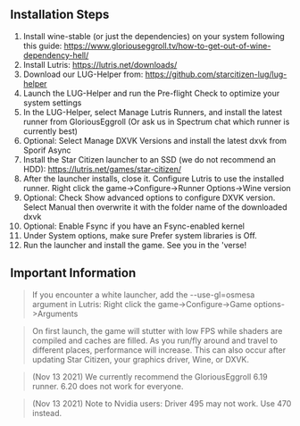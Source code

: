 ## Installation Steps

1. Install wine-stable (or just the dependencies) on your system following this guide: https://www.gloriouseggroll.tv/how-to-get-out-of-wine-dependency-hell/
2. Install Lutris: https://lutris.net/downloads/
3. Download our LUG-Helper from: https://github.com/starcitizen-lug/lug-helper
4. Launch the LUG-Helper and run the Pre-flight Check to optimize your system settings
5. In the LUG-Helper, select Manage Lutris Runners, and install the latest runner from GloriousEggroll (Or ask us in Spectrum chat which runner is currently best)
6. Optional: Select Manage DXVK Versions and install the latest dxvk from Sporif Async
7. Install the Star Citizen launcher to an SSD (we do not recommend an HDD): https://lutris.net/games/star-citizen/
8. After the launcher installs, close it. Configure Lutris to use the installed runner. Right click the game->Configure->Runner Options->Wine version
9. Optional: Check Show advanced options to configure DXVK version. Select Manual then overwrite it with the folder name of the downloaded dxvk
10. Optional: Enable Fsync if you have an Fsync-enabled kernel
11. Under System options, make sure Prefer system libraries is Off.
12. Run the launcher and install the game. See you in the 'verse!

## Important Information

> If you encounter a white launcher, add the --use-gl=osmesa argument in Lutris: Right click the game->Configure->Game options->Arguments

> On first launch, the game will stutter with low FPS while shaders are compiled and caches are filled. As you run/fly around and travel to different places, performance will increase.
> This can also occur after updating Star Citizen, your graphics driver, Wine, or DXVK.


> (Nov 13 2021) We currently recommend the GloriousEggroll 6.19 runner. 6.20 does not work for everyone.

> (Nov 13 2021) Note to Nvidia users: Driver 495 may not work. Use 470 instead.